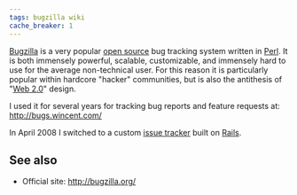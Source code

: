 ```yaml
---
tags: bugzilla wiki
cache_breaker: 1
---
```


[Bugzilla](/wiki/Bugzilla) is a very popular [open source](/wiki/open_source) bug tracking system written in [Perl](/wiki/Perl). It is both immensely powerful, scalable, customizable, and immensely hard to use for the average non-technical user. For this reason it is particularly popular within hardcore "hacker" communities, but is also the antithesis of "[Web 2.0](/wiki/Web_2.0)" design.

I used it for several years for tracking bug reports and feature requests at: <http://bugs.wincent.com/>

In April 2008 I switched to a custom [issue tracker](/wiki/issue_tracker) built on [Rails](/wiki/Rails).

## See also

-   Official site: <http://bugzilla.org/>
